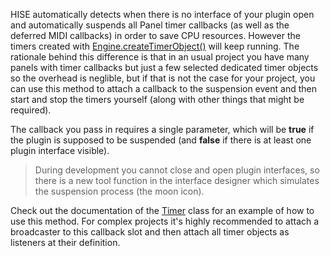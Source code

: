 HISE automatically detects when there is no interface of your plugin open and automatically suspends all Panel timer callbacks (as well as the deferred MIDI callbacks) in order to save CPU resources. However the timers created with [Engine.createTimerObject()](/scripting/scripting-api/engine#createtimerobject) will keep running. The rationale behind this difference is that in an usual project you have many panels with timer callbacks but just a few selected dedicated timer objects so the overhead is neglible, but if that is not the case for your project, you can use this method to attach a callback to the suspension event and then start and stop the timers yourself (along with other things that might be required).

The callback you pass in requires a single parameter, which will be **true** if the plugin is supposed to be suspended (and **false** if there is at least one plugin interface visible).

> During development you cannot close and open plugin interfaces, so there is a new tool function in the interface designer which simulates the suspension process (the moon icon).

Check out the documentation of the [Timer](/scripting/scripting-api/timer) class for an example of how to use this method. For complex projects it's highly recommended to attach a broadcaster to this callback slot and then attach all timer objects as listeners at their definition.